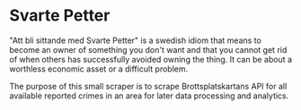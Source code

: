 # Svarte Petter

"Att bli sittande med Svarte Petter" is a swedish idiom that means to become an owner
of something you don't want and that you cannot get rid of when others has successfully
avoided owning the thing. It can be about a worthless economic asset or a difficult problem.

The purpose of this small scraper is to scrape Brottsplatskartans API for all available
reported crimes in an area for later data processing and analytics.
